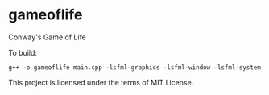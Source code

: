 # gameoflife
Conway's Game of Life

To build:

```console
g++ -o gameoflife main.cpp -lsfml-graphics -lsfml-window -lsfml-system
```
This project is licensed under the terms of MIT License.
